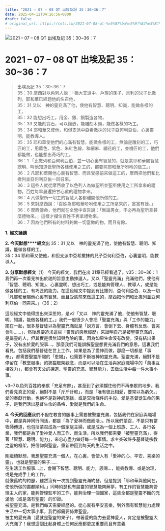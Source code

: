 ```yaml
---
title: "2021 – 07 – 08 QT 出埃及記 35：30~36：7"
date: 2025-04-12T04:26:56+0800
draft: false
# original_url: https://cmtc.tw/2021-07-08-qt-%e5%87%ba%e5%9f%83%e5%8f%8a%e8%a8%98-35%ef%bc%9a3036%ef%bc%9a7
---
```


![2021 – 07 – 08 QT 出埃及記 35：30~36：7](/images/qt.jpg   "2021 – 07 – 08 QT 出埃及記 35：30~36：7")

# 2021 – 07 – 08 QT 出埃及記 35：30~36：7

> 出埃及記 35：30~36：7  
> 35：30 摩西對以色列人說：「猶大支派中，戶珥的孫子、烏利的兒子比撒列，耶和華已經題他的名召他，  
> 35：31 又以　神的靈充滿了他，使他有智慧、聰明、知識，能做各樣的工，  
> 35：32 能想出巧工，用金、銀、銅製造各物，  
> 35：33 又能刻寶石，可以鑲嵌，能雕刻木頭，能做各樣的巧工。  
> 35：34 耶和華又使他，和但支派中亞希撒抹的兒子亞何利亞伯，心裏靈明，能教導人。  
> 35：35 耶和華使他們的心滿有智慧，能做各樣的工，無論是雕刻的工，巧匠的工，用藍色、紫色、朱紅色線，和細麻、繡花的工，並機匠的工，他們都能做，也能想出奇巧的工。  
> 36：1 「比撒列和亞何利亞伯，並一切心裏有智慧的，就是蒙耶和華賜智慧聰明、叫他知道做聖所各樣使用之工的，都要照耶和華所吩咐的做工。」  
> 36：2 凡耶和華賜他心裏有智慧、而且受感前來做這工的，摩西把他們和比撒列並亞何利亞伯一同召來。  
> 36：3 這些人就從摩西收了以色列人為做聖所並聖所使用之工所拿來的禮物。百姓每早晨還把甘心獻的禮物拿來。  
> 36：4 凡做聖所一切工的智慧人各都離開他所做的工，  
> 36：5 來對摩西說：「百姓為耶和華吩咐使用之工所拿來的，富富有餘。」  
> 36：6 摩西傳命，他們就在全營中宣告說：「無論男女，不必再為聖所拿甚麼禮物來。」這樣才攔住百姓不再拿禮物來。  
> 36：7 因為他們所有的材料夠做一切當做的物，而且有餘。

**1.** **經文誦讀**

**2. 今天默想****經文**出 35：31 又以　神的靈充滿了他，使他有智慧、聰明、知識，能做各樣的工。  
35：34 耶和華又使他，和但支派中亞希撒抹的兒子亞何利亞伯，心裏靈明，能教導人。

**3. 分享默想經文**（1） 今天的經文，我們在出 31章已經看過了。v35：30~36：1我們再一次看見神出於祂的旨意主動揀選人，又以「聖靈充滿」充滿他們。使他有「智慧、聰明、知識」、心裏靈明、想出巧工，或是能夠管理人、教導人，或是能做各樣的工、有巧匠的能力。在這段經文中提到有比撒列、亞何利亞伯、以及一切「凡耶和華賜他心裏有智慧、而且受感前來做這工的，摩西把他們和比撒列並亞何利亞伯一同召來。」（36：2）

這段經文中值得提出來深思的，是v2「又以　神的靈充滿了他，使他有智慧、聰明、知識，能做各樣的工。」我們一般很少人會把「聖靈充滿」與「工作的能力」擺在一起，很多基督徒以為聖靈充滿就是「說方言、會倒下去、身體有反應、會哭會叫……」，然後想要追求這些「靈異的感覺經歷」來證明自己是被聖靈充滿的，是屬靈的人，但其實是很無知與危險的事。因為如果生命沒有改變，沒有結出果子，沒有出於愛的服事…，那麼我們可能誤解聖靈想要充滿我們的意思。這裏我們看見，包括我們基督徒在世上工作，如果是為了愛神而做，那麼一切都是「事奉」，都需要聖靈所賜的「恩賜」，也需要不斷被神的靈充滿。聖靈充滿，絕對不是停留在「教堂服事」的狹獈框架觀念，而是可以活在生活與家庭職場中的「萬事互相效力」，都會有天父的揀選、聖靈的充滿、智慧能力，去做生活中每一件大事小事。

v3~7以色列百姓的奉獻「充足有餘」，甚至到了必須攔住他們不再奉獻的地步。我們看見真正的愛，絕對不是「斤斤計較」，而是「唯有彼此相愛，要常以為虧欠。」愛的奉獻行動，也絕不是對神的施捨，或是交換條件的手段，愛是基督徒生命的果子，是我們活出基督生命的品格，愛就是我們的生命。

**4. 今天的回應**我們不但在教會的服事上需要被聖靈充滿，包括我們在家庭與職場中，都是與神同行同活，都是「為了愛神而做而活」。所以我們蒙召，不是只有當牧師傳道，也包括蒙召成為一個家庭主婦，或是成為一個上班族、工人、各行各業，我們都是為了愛神愛人而工作、而生活，所以我們都需要「被聖靈充滿」，得著「智慧、聰明、能力」，來忠心盡力做好每一件事情。求主突破許多基督徒宗教之靈的框架，把信仰與聖靈，重新帶回到每天的生活之中。

剛繼續默想，我想聖靈充滿一個人，在心裏，會使人有「愛神的心，平安、喜樂的靈」，也就是聖靈的果子……  
在生活工作服事…上，會賜下智慧、聰明、能力，恩賜…，能夠教導、或是治理，或是完成手上的工作。  
就像舊約的約瑟，雖然沒有一次提到聖靈充滿約瑟，但是提到「耶和華與他同在，使他所做的盡都順利。」同時約瑟也有屬靈的智慧能夠解夢，有工作的智慧能夠管理主人的家，能夠管理監牢的工作，能夠治理一個國家，這些全都是聖靈不斷的充滿他（或是滿有聖靈）的印證。  
被聖靈充滿，是我們每天需要經歷的。從心裏有平安喜樂，到外面有智慧能力處理生活中一切大事小事，我們都需要倚靠聖靈。  
被主的愛充滿（愛就是聖靈的果子），帶著愛的能力去愛神愛人，肯定是被聖靈大大充滿了！我想這個比起身體上任何反應都更加重要而且有意義